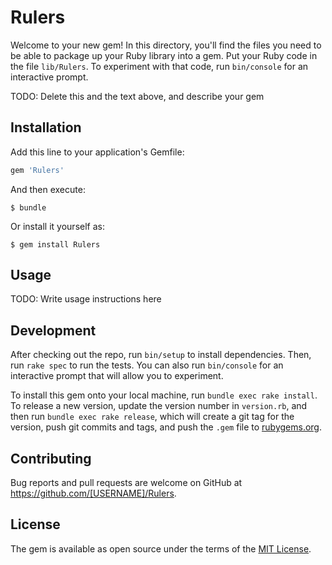 # Rulers

Welcome to your new gem! In this directory, you'll find the files you need to be able to package up your Ruby library into a gem. Put your Ruby code in the file `lib/Rulers`. To experiment with that code, run `bin/console` for an interactive prompt.

TODO: Delete this and the text above, and describe your gem

## Installation

Add this line to your application's Gemfile:

```ruby
gem 'Rulers'
```

And then execute:

    $ bundle

Or install it yourself as:

    $ gem install Rulers

## Usage

TODO: Write usage instructions here

## Development

After checking out the repo, run `bin/setup` to install dependencies. Then, run `rake spec` to run the tests. You can also run `bin/console` for an interactive prompt that will allow you to experiment.

To install this gem onto your local machine, run `bundle exec rake install`. To release a new version, update the version number in `version.rb`, and then run `bundle exec rake release`, which will create a git tag for the version, push git commits and tags, and push the `.gem` file to [rubygems.org](https://rubygems.org).

## Contributing

Bug reports and pull requests are welcome on GitHub at https://github.com/[USERNAME]/Rulers.


## License

The gem is available as open source under the terms of the [MIT License](http://opensource.org/licenses/MIT).


